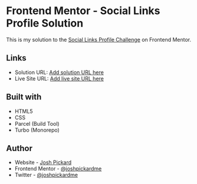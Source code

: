 # Frontend Mentor - Social Links Profile Solution

This is my solution to the [Social Links Profile Challenge](https://www.frontendmentor.io/challenges/social-links-profile-UG32l9m6dQ) on Frontend Mentor.

## Links

- Solution URL: [Add solution URL here](https://your-solution-url.com)
- Live Site URL: [Add live site URL here](https://your-live-site-url.com)

## Built with

- HTML5
- CSS
- Parcel (Build Tool)
- Turbo (Monorepo)

## Author

- Website - [Josh Pickard](https://www.joshpickard.me)
- Frontend Mentor - [@joshpickardme](https://www.frontendmentor.io/profile/joshpickardme)
- Twitter - [@joshpickardme](https://www.x.com/joshpickardme)
